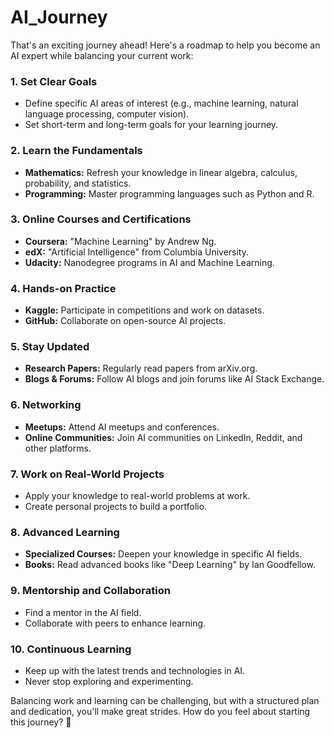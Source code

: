 # AI_Journey
That's an exciting journey ahead! Here's a roadmap to help you become an AI expert while balancing your current work:

### 1. **Set Clear Goals**
   - Define specific AI areas of interest (e.g., machine learning, natural language processing, computer vision).
   - Set short-term and long-term goals for your learning journey.

### 2. **Learn the Fundamentals**
   - **Mathematics:** Refresh your knowledge in linear algebra, calculus, probability, and statistics.
   - **Programming:** Master programming languages such as Python and R.

### 3. **Online Courses and Certifications**
   - **Coursera:** "Machine Learning" by Andrew Ng.
   - **edX:** "Artificial Intelligence" from Columbia University.
   - **Udacity:** Nanodegree programs in AI and Machine Learning.

### 4. **Hands-on Practice**
   - **Kaggle:** Participate in competitions and work on datasets.
   - **GitHub:** Collaborate on open-source AI projects.

### 5. **Stay Updated**
   - **Research Papers:** Regularly read papers from arXiv.org.
   - **Blogs & Forums:** Follow AI blogs and join forums like AI Stack Exchange.

### 6. **Networking**
   - **Meetups:** Attend AI meetups and conferences.
   - **Online Communities:** Join AI communities on LinkedIn, Reddit, and other platforms.

### 7. **Work on Real-World Projects**
   - Apply your knowledge to real-world problems at work.
   - Create personal projects to build a portfolio.

### 8. **Advanced Learning**
   - **Specialized Courses:** Deepen your knowledge in specific AI fields.
   - **Books:** Read advanced books like "Deep Learning" by Ian Goodfellow.

### 9. **Mentorship and Collaboration**
   - Find a mentor in the AI field.
   - Collaborate with peers to enhance learning.

### 10. **Continuous Learning**
   - Keep up with the latest trends and technologies in AI.
   - Never stop exploring and experimenting.

Balancing work and learning can be challenging, but with a structured plan and dedication, you'll make great strides. How do you feel about starting this journey? 🚀
